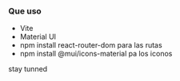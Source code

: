 ### Que uso 
- Vite
- Material UI
- npm install react-router-dom para las rutas
- npm install @mui/icons-material pa los iconos
 

stay tunned